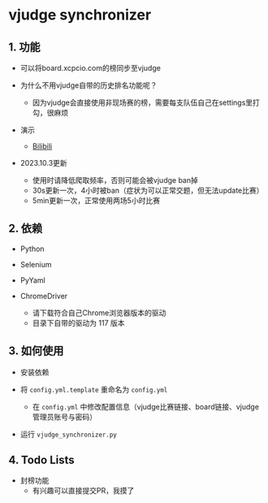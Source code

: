 # vjudge synchronizer

## 1. 功能

* 可以将board.xcpcio.com的榜同步至vjudge

* 为什么不用vjudge自带的历史排名功能呢？
  * 因为vjudge会直接使用非现场赛的榜，需要每支队伍自己在settings里打勾，很麻烦

* 演示
  * [Bilibili](https://www.bilibili.com/video/BV1Tw411e7Sg)

* 2023.10.3更新
  * 使用时请降低爬取频率，否则可能会被vjudge ban掉
  * 30s更新一次，4小时被ban（症状为可以正常交题，但无法update比赛）
  * 5min更新一次，正常使用两场5小时比赛


## 2. 依赖

* Python

* Selenium

* PyYaml

* ChromeDriver
  * 请下载符合自己Chrome浏览器版本的驱动
  * 目录下自带的驱动为 117 版本


## 3. 如何使用

* 安装依赖

* 将 `config.yml.template` 重命名为 `config.yml`
  * 在 `config.yml` 中修改配置信息（vjudge比赛链接、board链接、vjudge管理员账号与密码）

* 运行 `vjudge_synchronizer.py`

## 4. Todo Lists

* 封榜功能
  * 有兴趣可以直接提交PR，我摸了
